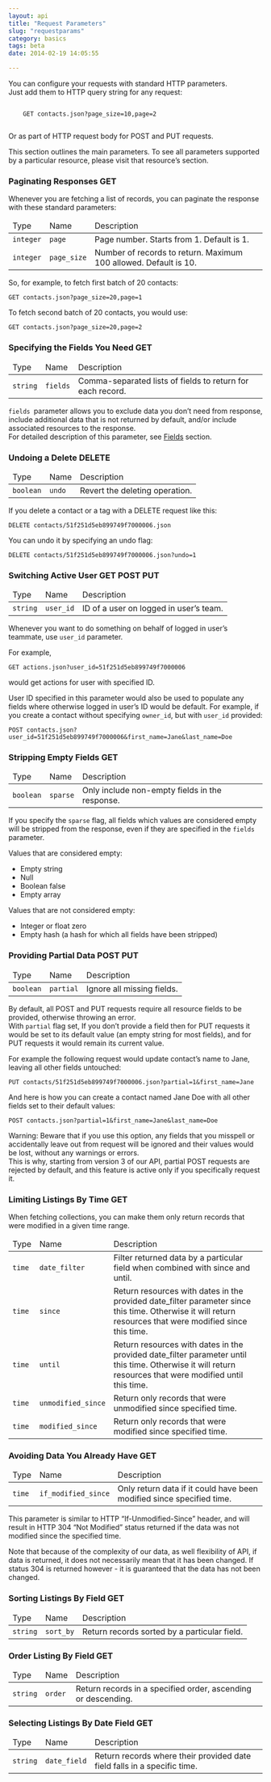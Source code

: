 ```yaml
---
layout: api
title: "Request Parameters"
slug: "requestparams"
category: basics
tags: beta
date: 2014-02-19 14:05:55

---
```


<p>You can configure your requests with standard HTTP parameters.<br/>Just add them to HTTP query string for any request:</p>
<p class="url">
  <code class="bluetext">
    <span class="get-text">GET</span> contacts.json?page_size=10,page=2
  </code>
</p>
<p>Or as part of HTTP request body for <span class="post-text">POST</span> and <span class="put-text">PUT</span> requests.</p>
<p>This section outlines the main parameters. To see all parameters supported by a particular resource, please visit that resource’s section.</p>

<h3 id="paginating-responses">Paginating Responses <span class="get-text indexup">GET</span></h3>
<p>Whenever you are fetching a list of records, you can paginate the response with these standard parameters:</p>
<table class="table table-striped table-bordered">
  <thead>
    <tr>
      <td>Type</td>
      <td>Name</td>
      <td>Description</td>
    </tr>
  </thead>
  <tbody>
    <tr>
      <td class="nowrap"><code class="redtext">integer</code></td>
      <td class="nowrap"><code class="bluetext">page</code></td>
      <td>Page number. Starts from 1. Default is 1.</td>
    </tr>
    <tr>
      <td><code class="redtext">integer</code></td>
      <td><code class="bluetext">page_size</code></td>
      <td>Number of records to return. Maximum 100 allowed. Default is 10.</td>
    </tr>
  </tbody>
</table>
<p>So, for example, to fetch first batch of 20 contacts:</p>
<p class="url"><code class="bluetext"><span class="get-text">GET</span> contacts.json?page_size=20,page=1</code></p>
<p>To fetch second batch of 20 contacts, you would use:</p>
<p class="url"><code class="bluetext"><span class="get-text">GET</span> contacts.json?page_size=20,page=2</code></p>

<h3 id="specifying-the-fields-you-need">Specifying the Fields You Need <span class="get-text indexup">GET</span></h3>
<table class="table table-striped table-bordered">
  <thead>
    <tr>
      <td>Type</td>
      <td>Name</td>
      <td>Description</td>
    </tr>
  </thead>
  <tbody>
    <tr>
      <td class="nowrap"><code class="redtext">string</code></td>
      <td class="nowrap"><code class="bluetext">fields</code></td>
      <td>Comma-separated lists of fields to return for each record.</td>
    </tr>
  </tbody>
</table>
<p><code class="bluetext">fields </code>parameter allows you to exclude data you don’t need from response, include additional data that is not returned by default, and/or include associated resources to the response.<br/>
  For detailed description of this parameter, see <a href="fields.html">Fields</a> section.</p>

<h3 id="undoing-delete">Undoing a Delete <span class="delete-text indexup">DELETE</span></h3>
<table class="table table-striped table-bordered">
  <thead>
    <tr>
      <td>Type</td>
      <td>Name</td>
      <td>Description</td>
    </tr>
  </thead>
  <tbody>
    <tr>
      <td class="nowrap"><code class="redtext">boolean</code></td>
      <td class="nowrap"><code class="bluetext">undo</code></td>
      <td>Revert the deleting operation.</td>
    </tr>
  </tbody>
</table>
<p>If you delete a contact or a tag with a <span class="delete-text">DELETE</span> request like this:</p>
<p class="url"><code class="bluetext"><span class="delete-text">DELETE</span> contacts/51f251d5eb899749f7000006.json</code></p>
<p>You can undo it by specifying an undo flag:</p>
<p class="url"><code class="bluetext"><span class="delete-text">DELETE</span> contacts/51f251d5eb899749f7000006.json?undo=1</code></p>

<h3 id="switching-active-user">Switching Active User <span class="get-text indexup">GET</span> <span class="post-text indexup">POST</span> <span class="put-text indexup">PUT</span></h3>
<table class="table table-striped table-bordered">
  <thead>
    <tr>
      <td>Type</td>
      <td>Name</td>
      <td>Description</td>
    </tr>
  </thead>
  <tbody>
    <tr>
      <td class="nowrap"><code class="redtext">string</code></td>
      <td class="nowrap"><code class="bluetext">user_id</code></td>
      <td>ID of a user on logged in user’s team.</td>
    </tr>
  </tbody>
</table>
<p>Whenever you want to do something on behalf of logged in user’s teammate, use <code class="bluetext">user_id</code> parameter.</p>
<p>For example,</p>
<p class="url"><code class="bluetext"><span class="get-text">GET</span> actions.json?user_id=51f251d5eb899749f7000006</code></p>
<p>would get actions for user with specified ID.</p>
<p>User ID specified in this parameter would also be used to populate any fields where otherwise logged in user’s ID would be default. For example, if you create a contact without specifying <code class="bluetext">owner_id</code>, but with <code class="bluetext">user_id</code> provided:</p>
<p class="url"><code class="bluetext"><span class="post-text">POST</span> contacts.json?user_id=51f251d5eb899749f7000006&first_name=Jane&last_name=Doe</code></p>

<h3 id="stripping-empty-fields">Stripping Empty Fields <span class="get-text indexup">GET</span></h3>
<table class="table table-striped table-bordered">
  <thead>
    <tr>
      <td>Type</td>
      <td>Name</td>
      <td>Description</td>
    </tr>
  </thead>
  <tbody>
    <tr>
      <td class="nowrap"><code class="redtext">boolean</code></td>
      <td class="nowrap"><code class="bluetext">sparse</code></td>
      <td>Only include non-empty fields in the response.</td>
    </tr>
  </tbody>
</table>
<p>If you specify the <code class="bluetext">sparse</code> flag, all fields which values are considered empty will be stripped from the response, even if they are specified in the <code class="bluetext">fields</code> parameter.</p>
<p>Values that are considered empty:</p>
<ul>
  <li>Empty string</li>
  <li>Null</li>
  <li>Boolean false</li>
  <li>Empty array</li>
</ul>
<p>Values that are <span class="italic">not</span> considered empty:</p>
<ul>
  <li>Integer or float zero</li>
  <li>Empty hash (a hash for which all fields have been stripped)</li>
</ul>

<h3 id="providing-partial-data">Providing Partial Data <span class="post-text indexup">POST</span> <span class="put-text indexup">PUT</span></h3>
<table class="table table-striped table-bordered">
  <thead>
    <tr>
      <td>Type</td>
      <td>Name</td>
      <td>Description</td>
    </tr>
  </thead>
  <tbody>
    <tr>
      <td class="nowrap"><code class="redtext">boolean</code></td>
      <td class="nowrap"><code class="bluetext">partial</code></td>
      <td>Ignore all missing fields.</td>
    </tr>
  </tbody>
</table>
<p>By default, all <span class="post-text">POST</span> and <span class="put-text">PUT</span> requests require all resource fields to be provided, otherwise throwing an error.<br/> 
With <code class="bluetext">partial</code> flag set, If you don’t provide a field then for <span class="post-text">PUT</span> requests it would be set to its default value (an empty string for most fields), and for <span class="put-text">PUT</span> requests it would remain its current value.</p>
<p>For example the following request would update contact’s name to Jane, leaving all other fields untouched:</p>
<p class="url"><code class="bluetext"><span class="put-text">PUT</span> contacts/51f251d5eb899749f7000006.json?partial=1&first_name=Jane</code></p>
<p>And here is how you can create a contact named Jane Doe with all other fields set to their default values:</p>
<p class="url"><code class="bluetext"><span class="post-text">POST</span> contacts.json?partial=1&first_name=Jane&last_name=Doe</code></p>
<p><span class="strong">Warning:</span> Beware that if you use this option, any fields that you misspell or accidentally leave out from request will be ignored and their values would be lost, without any warnings or errors. <br/>
This is why, starting from version 3 of our API, partial <span class="post-text">POST</span> requests are rejected by default, and this feature is active only if you specifically request it.</p>

<h3 id="limiting-listings-by-time">Limiting Listings By Time <span class="get-text indexup">GET</span></h3>
<p>When fetching collections, you can make them only return records that were modified in a given time range.</p>
<table class="table table-striped table-bordered">
  <thead>
    <tr>
      <td>Type</td>
      <td>Name</td>
      <td>Description</td>
    </tr>
  </thead>
  <tbody>
    <tr>
      <td><code class="redtext">time</code></td>
      <td><code class="bluetext">date_filter</code></td>
      <td>Filter returned data by a particular field when combined with since and until.</td>
    </tr>
    <tr>
      <td><code class="redtext">time</code></td>
      <td><code class="bluetext">since</code></td>
      <td>Return resources with dates in the provided date_filter parameter since this time. Otherwise it will return resources that were modified since this time.</td>
    </tr>
    <tr>
      <td><code class="redtext">time</code></td>
      <td><code class="bluetext">until</code></td>
      <td>Return resources with dates in the provided date_filter parameter until this time. Otherwise it will return resources that were modified until this time.</td>
    </tr>
    <tr>
      <td class="nowrap"><code class="redtext">time</code></td>
      <td class="nowrap"><code class="bluetext">unmodified_since</code></td>
      <td>Return only records that were unmodified since specified time.</td>
    </tr>
    <tr>
      <td><code class="redtext">time</code></td>
      <td><code class="bluetext">modified_since</td>
      <td>Return only records that were modified since specified time.</td>
    </tr>
  </tbody>
</table>

<h3 id="avoiding-data-you-already-have">Avoiding Data You Already Have <span class="get-text indexup">GET</span></h3>
<table class="table table-striped table-bordered">
  <thead>
    <tr>
      <td>Type</td>
      <td>Name</td>
      <td>Description</td>
    </tr>
  </thead>
  <tbody>
    <tr>
      <td><code class="redtext">time</code></td>
      <td><code class="bluetext">if_modified_since</code></td>
      <td>Only return data if it <span class="italic">could</span> have been modified since specified time.</td>
    </tr>
  </tbody>
</table>
<p>This parameter is similar to HTTP “If-Unmodified-Since” header, and will result in HTTP 304 “Not Modified” status returned if the data was not modified since the specified time.</p>
<p>Note that because of the complexity of our data, as well flexibility of API, if data is returned, it does not necessarily mean that it has been changed. If status 304 is returned however - it is guaranteed that the data has <span class="italic">not</span> been changed.</p>

<h3 id="sorting-listings-by-field">Sorting Listings By Field <span class="get-text indexup">GET</span></h3>
<table class="table table-striped table-bordered">
  <thead>
    <tr>
      <td>Type</td>
      <td>Name</td>
      <td>Description</td>
    </tr>
  </thead>
  <tbody>
    <tr>
      <td><code class="redtext">string</code></td>
      <td><code class="bluetext">sort_by</code></td>
      <td>Return records sorted by a particular field.</td>
    </tr>
  </tbody>
</table>

<h3 id="order-listings-by-field">Order Listing By Field <span class="get-text indexup">GET</span></h3>
<table class="table table-striped table-bordered">
  <thead>
    <tr>
      <td>Type</td>
      <td>Name</td>
      <td>Description</td>
    </tr>
  </thead>
  <tbody>
    <tr>
      <td><code class="redtext">string</code></td>
      <td><code class="bluetext">order</code></td>
      <td>Return records in a specified order, ascending or descending.</td>
    </tr>
  </tbody>
</table>

<h3 id="selecting-listings-by-date-field">Selecting Listings By Date Field <span class="get-text indexup">GET</span></h3>
<table class="table table-striped table-bordered">
  <thead>
    <tr>
      <td>Type</td>
      <td>Name</td>
      <td>Description</td>
    </tr>
  </thead>
  <tbody>
    <tr>
      <td><code class="redtext">string</code></td>
      <td><code class="bluetext">date_field</code></td>
      <td>Return records where their provided date field falls in a specific time.</td>
    </tr>
  </tbody>
</table>
